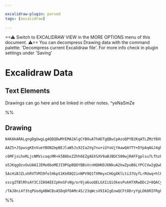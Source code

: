 ```yaml
---

excalidraw-plugin: parsed
tags: [excalidraw]

---
```

==⚠  Switch to EXCALIDRAW VIEW in the MORE OPTIONS menu of this document. ⚠== You can decompress Drawing data with the command palette: 'Decompress current Excalidraw file'. For more info check in plugin settings under 'Saving'


# Excalidraw Data

## Text Elements
Drawings can go here and be linked in other notes. ^yeNaSmZe

%%
## Drawing
```compressed-json
N4KAkARALgngDgUwgLgAQQQDwMYEMA2AlgCYBOuA7hADTgQBuCpAzoQPYB2KqATLZMzYBXUtiRoIACyhQ4zZAHoFAc0JRJQgEYA6bGwC2CgF7N6hbEcK4OCtptbErHALRY8RMpWdx8Q1TdIEfARcZgRmBShcZQUebQBGADYEmjoghH0EDihmbgBtcDBQMBKIEm4IGAQAOVwAZX0ALSR+UthECqgsKFSSyExuZx54gA5tAHYAVlbIGEGAZgAWOPme

AAZ5+J5pwsgKEnVueYBONZmpBEJlaW5Js92Ia2Vg7nu+iGYoUjYAawQAYTY+DYpAqAGJ4ghIZDeqVNLhsD9lN8hBxiIDgaCJF9rMw4LhAtlYZAAGaEfD4OqwF4SQQeYkfL6/BAAdQOkm4fAen2+fypMBp6Dp5XOKOuHHCuTQ8XObHx2DUc2lazepWRwjgAEliFLUHkALrnEnkTLa7gcIQU86ENFYCq4NYMlFoiXMXUWq3chAIYjcLbzRIjbaJRKL

c6MFjsLhoRLjcNMVicaqcMR+k5B8bxZZhh6EZgAEXSXV9aBJBDC500wjRAFFgplsu7LfhzkI4MRcMW/eNEvFxsdjpNFsd5uN5uciBwfubmxO2Iifdwy/gKw8upgehJ8+R9hxlMxUHgOKhlGxUJImAhUNZiKhNFfJ39bzaADocNjqJiod9dZjaJ2UAAKt0FTbpQNr7oe1gnmeF6BNeaJ3g+NpPqgNqoB+cHfh+4T/kanBQHUhBGOIvCqqSBEAGK4P

o5JKqgOzvOuUAAIJEMo0boMEJI9PGpBQOYBBsVcnHQHKDJ6NkuA2kwZpoB6LYPCCVw2gQwEbqBO4QQeR4weel4Ibe96oI+PpocemFfj+uEMrgQhQGwABK4TEaRy6ru8k4IAAEpc1ybqg8TaNshQAL7gIadC4HAcBUp2pHFJAn6ZBU7E3K0DCEAgFAAEIIkizrokCILgiSZXlbCEDYCIhJQJqXT6FSvIAsVWLoBCUKdZV1WkLV9UZHliLqqiRWYp0

5AcHiBJZLxhRVTVM39folHkpS1KkR8QIinNPV9Q1TXMmyxCHGgXKlLti37UyfLrRUwq+hlF3ZEtjnCOKkp+o9C3PQ1ADy8qKn6Kpfb1l0ZJRVE0XRtwg3t4MEURJGcqq82gz9GTqax7Gidxs3nd9dVXQSrG9WwFAXrgJbfrOO0E0tNZoixpPkyEVOPMz3V0w1TPfBQgHwBthWc2jhPgyaCCvYKCkZcw2DfBSAAa3AjPEkzBYxAhy0C+AAJq3AG2i

xscgZTBlRhsAY3CJZA9AEEIpHxGFsNg/or0ja6uoQELGXIiQiOkesPukH7XRwDDc2+8QACybDEAgDO4JowRU+5CBByQGIlWg1sQDlQJs6QyjwgAFMMca8H21AV+XazaJMACUDLOcoloEhUhclzw8xnLw3dV13Pe1w3EBO7TIsHX8/0CZwTaeqUxo0RLWRx8He5Ww8WSJ8n3BfPb5zYEQYdoLvacPBwi876Qe9KfZXmX9f7z6ASfykLUKXH1fp+P8

/TAJ0ni4f3tqPUodgABWCBsA5DqOfOAMc45/23qWcsX9IAIgEowQCFt8DryYgLO66RIFRgkkIT4Bh+YdHkjTTy84nxLmQUab4jUCHT04qnCcoRWKEIwVgmcFIwrgFCvwCAZJgi6mAOFUKQA=
```
%%